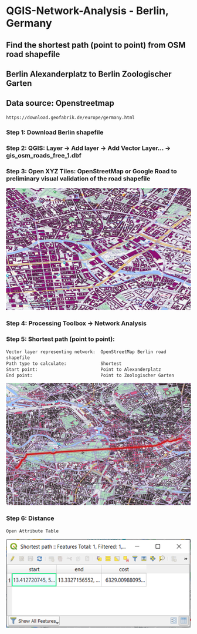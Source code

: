 # QGIS-Network-Analysis - Berlin, Germany

## Find the shortest path (point to point) from OSM road shapefile
## Berlin Alexanderplatz to Berlin Zoologischer Garten

## Data source: Openstreetmap 
```
https://download.geofabrik.de/europe/germany.html
```

### Step 1: Download Berlin shapefile

### Step 2: QGIS: Layer -> Add layer -> Add Vector Layer... -> gis_osm_roads_free_1.dbf

### Step 3: Open XYZ Tiles: OpenStreetMap or Google Road to preliminary visual validation of the road shapefile

![](OSM.png)<!-- -->

### Step 4: Processing Toolbox -> Network Analysis

### Step 5: Shortest path (point to point):
```
Vector layer representing network:  OpenStreetMap Berlin road shapefile
Path type to calculate:             Shortest
Start point:                        Point to Alexanderplatz 
End point:                          Point to Zoologischer Garten
```

![](Shortest.png)<!-- -->


### Step 6: Distance
```
Open Attribute Table
```

![](Cost.PNG)<!-- -->
